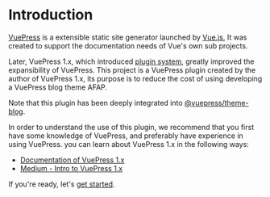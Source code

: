 # Introduction

[VuePress](https://v1.vuepress.vuejs.org) is a extensible static site generator launched by 
[Vue.js](https://github.com/vuejs), It was created to support the documentation needs of Vue's own sub projects. 

Later, VuePress 1.x, which introduced [plugin system](https://v1.vuepress.vuejs.org/plugin/), greatly improved the 
expansibility of VuePress. This project is a VuePress plugin created by the author of VuePress 1.x, its purpose is to 
reduce the cost of using developing a VuePress blog theme AFAP.

Note that this plugin has been deeply integrated into [@vuepress/theme-blog](https://github.com/ulivz/vuepress-theme-blog).

In order to understand the use of this plugin, we recommend that you first have some knowledge of VuePress, and 
preferably have experience in using VuePress. you can learn about VuePress 1.x in the following ways:

- [Documentation of VuePress 1.x](https://v1.vuepress.vuejs.org)
- [Medium - Intro to VuePress 1.x](https://medium.com/@_ulivz/intro-to-vuepress-1-x-7e2b7885f95f)

If you're ready, let's [get started](./getting-started.md).
